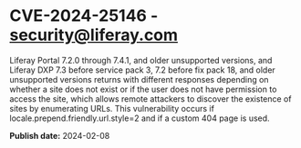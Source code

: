 # CVE-2024-25146 - security@liferay.com

Liferay Portal 7.2.0 through 7.4.1, and older unsupported versions, and Liferay DXP 7.3 before service pack 3, 7.2 before fix pack 18, and older unsupported versions returns with different responses depending on whether a site does not exist or if the user does not have permission to access the site, which allows remote attackers to discover the existence of sites by enumerating URLs. This vulnerability occurs if locale.prepend.friendly.url.style=2 and if a custom 404 page is used.

**Publish date:** 2024-02-08
